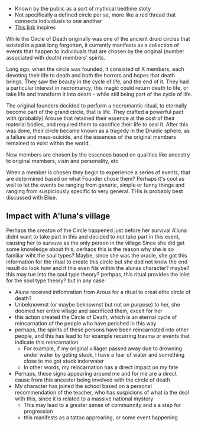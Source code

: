 
- Known by the public as a sort of mythical bedtime stoty
- Not specifically a defined circle per se, more like a red thread that connects individuals to one another
- [This link](https://goblincoach.com/circle-of-death/) inspires

While the Circle of Death originally was one of the ancient druid circles that existed in a past long forgotten, it currently manifests as a collection of events that happen to individuals that are chosen by the original (number associated with death) members' spirits.

Long ago, when the circle was founded, it consisted of X members, each devoting their life to death and both the horrors and hopes that death brings. They saw the beauty in the cycle of life, and the end of it. They had a particular interest in necromancy; this magic could return death to life, or take life and transform it into death - while still being part of the cycle of life.

The original founders decided to perform a necromantic ritual, to eternally become part of the grand circle, that is life. They crafted a powerful pact with (probably) Arouse that retained their essence at the cost of their material bodies, and required them to sacrifice their life to seal it. 
After this was done, their circle became known as a tragedy in the Druidic sphere, as a failure and mass-suicide, and the essences of the original members remained to exist within the world.

New members are chosen by the essences based on qualities like ancestry to original members, visin and personality, etc

When a member is chosen they begin to experience a series of events, that are determined based on what Founder chose them?
Perhaps it's cool as well to let the events be ranging from generic, simple or funny things and ranging from suspiciously specific to very general.
THis is probably best discussed with Elise.

## Impact with A'luna's village
Perhaps the creaton of the Circle happened just before her survival
A'luna didnt want to take part in this and decided to not take part in this event, causing her to survuve as the only person in the village
Since she did get some knowledge about this, oerhaos this is the reason why she is so familiar wiht the soul types?
Maybe, since she was the oracle, she got this information for the ritual to create this circle but she dod not know the end result
	do look how and if this even fits within the alunas character?
	maybe?
this may tue into the soul type theory?
perhpas, this ritual provides the inlet for the soul type theory?
but in any case
- Aluna received intfomration from Arous for a ritual to creat ethe circle of death?
- Unbeknownst (or maybe beknownst but not on purpose) to her, she doomed her entire village and sacrificed them, excelt for her
- this action created the Circle of Death, which is an eternal cycle of reincarnation of the people who have perished in this way
- perhaps, the spirits of these persons have been reincarnated into other people, and this has lead to for example recurring trauma or events that indicate this reincarnation
	- For example, if my original villager passed away due to drowning under water by geting stuck, I have a fear of water and something close to me got stuck inderwater
	- In other words, my reincarnation has a direct impact on my fate
- Perhaps, these signs appearing around me and for me are a direct cause from this ancestor being involved with the circle of death
- My character has joined the school based on a personal recommendation of the teacher, who has suspicions of what ia the deal with this, since it is related to a massive national mystery
	- This may lead to a greater sense of communnity and s a step for progression
	- this manifests as a tattoo apprearing, or some event happening
